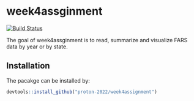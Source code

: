 
# week4assginment

<!-- badges: start -->
[![Build Status](https://app.travis-ci.com/proton-2022/week4assignment.svg?branch=main)](https://app.travis-ci.com/proton-2022/week4assignment)
<!-- badges: end -->

The goal of week4assginment is to read, summarize and visualize FARS data by year or by state.

## Installation

The pacakge can be installed by:

``` r
devtools::install_github("proton-2022/week4assignment")
```


